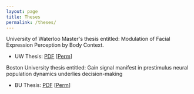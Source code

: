 ```yaml
---
layout: page
title: Theses
permalink: /theses/
---
```

 
University of Waterloo Master's thesis entitled: Modulation of Facial Expression Perception by Body Context.

* UW Thesis: [PDF](/pdfs/UWThesis.pdf) [[Perm](http://hdl.handle.net/10012/8997)]
 
Boston University thesis entitled: Gain signal manifest in prestimulus neural population dynamics underlies decision-making

* BU Thesis: [PDF](/pdfs/Boucher2022_Thesis.pdf) [[Perm](https://hdl.handle.net/2144/43704)]




